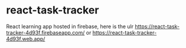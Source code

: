 # react-task-tracker
React learning app hosted in firebase, here is the ulr https://react-task-tracker-4d93f.firebaseapp.com/ or https://react-task-tracker-4d93f.web.app/
